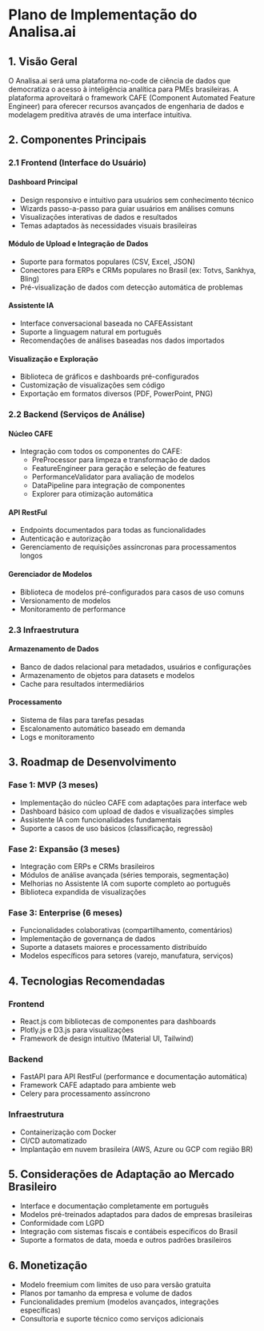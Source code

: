 # Plano de Implementação do Analisa.ai

## 1. Visão Geral

O Analisa.ai será uma plataforma no-code de ciência de dados que democratiza o acesso à inteligência analítica para PMEs brasileiras. A plataforma aproveitará o framework CAFE (Component Automated Feature Engineer) para oferecer recursos avançados de engenharia de dados e modelagem preditiva através de uma interface intuitiva.

## 2. Componentes Principais

### 2.1 Frontend (Interface do Usuário)

#### Dashboard Principal
- Design responsivo e intuitivo para usuários sem conhecimento técnico
- Wizards passo-a-passo para guiar usuários em análises comuns
- Visualizações interativas de dados e resultados
- Temas adaptados às necessidades visuais brasileiras

#### Módulo de Upload e Integração de Dados
- Suporte para formatos populares (CSV, Excel, JSON)
- Conectores para ERPs e CRMs populares no Brasil (ex: Totvs, Sankhya, Bling)
- Pré-visualização de dados com detecção automática de problemas

#### Assistente IA
- Interface conversacional baseada no CAFEAssistant
- Suporte a linguagem natural em português
- Recomendações de análises baseadas nos dados importados

#### Visualização e Exploração
- Biblioteca de gráficos e dashboards pré-configurados
- Customização de visualizações sem código
- Exportação em formatos diversos (PDF, PowerPoint, PNG)

### 2.2 Backend (Serviços de Análise)

#### Núcleo CAFE
- Integração com todos os componentes do CAFE:
  - PreProcessor para limpeza e transformação de dados
  - FeatureEngineer para geração e seleção de features
  - PerformanceValidator para avaliação de modelos
  - DataPipeline para integração de componentes
  - Explorer para otimização automática

#### API RestFul
- Endpoints documentados para todas as funcionalidades
- Autenticação e autorização
- Gerenciamento de requisições assíncronas para processamentos longos

#### Gerenciador de Modelos
- Biblioteca de modelos pré-configurados para casos de uso comuns
- Versionamento de modelos
- Monitoramento de performance

### 2.3 Infraestrutura

#### Armazenamento de Dados
- Banco de dados relacional para metadados, usuários e configurações
- Armazenamento de objetos para datasets e modelos
- Cache para resultados intermediários

#### Processamento
- Sistema de filas para tarefas pesadas
- Escalonamento automático baseado em demanda
- Logs e monitoramento

## 3. Roadmap de Desenvolvimento

### Fase 1: MVP (3 meses)
- Implementação do núcleo CAFE com adaptações para interface web
- Dashboard básico com upload de dados e visualizações simples
- Assistente IA com funcionalidades fundamentais
- Suporte a casos de uso básicos (classificação, regressão)

### Fase 2: Expansão (3 meses)
- Integração com ERPs e CRMs brasileiros
- Módulos de análise avançada (séries temporais, segmentação)
- Melhorias no Assistente IA com suporte completo ao português
- Biblioteca expandida de visualizações

### Fase 3: Enterprise (6 meses)
- Funcionalidades colaborativas (compartilhamento, comentários)
- Implementação de governança de dados
- Suporte a datasets maiores e processamento distribuído
- Modelos específicos para setores (varejo, manufatura, serviços)

## 4. Tecnologias Recomendadas

### Frontend
- React.js com bibliotecas de componentes para dashboards
- Plotly.js e D3.js para visualizações
- Framework de design intuitivo (Material UI, Tailwind)

### Backend
- FastAPI para API RestFul (performance e documentação automática)
- Framework CAFE adaptado para ambiente web
- Celery para processamento assíncrono

### Infraestrutura
- Containerização com Docker
- CI/CD automatizado
- Implantação em nuvem brasileira (AWS, Azure ou GCP com região BR)

## 5. Considerações de Adaptação ao Mercado Brasileiro

- Interface e documentação completamente em português
- Modelos pré-treinados adaptados para dados de empresas brasileiras
- Conformidade com LGPD
- Integração com sistemas fiscais e contábeis específicos do Brasil
- Suporte a formatos de data, moeda e outros padrões brasileiros

## 6. Monetização

- Modelo freemium com limites de uso para versão gratuita
- Planos por tamanho da empresa e volume de dados
- Funcionalidades premium (modelos avançados, integrações específicas)
- Consultoria e suporte técnico como serviços adicionais